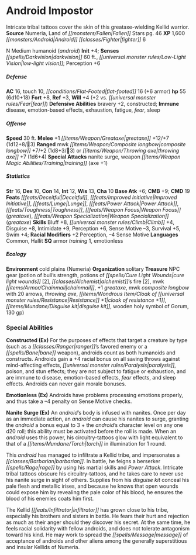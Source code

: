 ﻿---
cssclass: [monsters]
title1: Android Impostor
desc_short: Intricate tribal tattoos cover the skin of this greataxe-wielding Kellid
  warrior.
title2: Android Impostor
CR: 5
sources:
- name: Numeria, Land of Fallen Stars
  page: 46
  link: http://paizo.com/products/btpy978l?Pathfinder-Campaign-Setting-Numeria-Land-of-Fallen-Stars
XP: 1600
race: Android
classes:
- fighter 6
alignment: N
size: Medium
type: humanoid
subtypes:
- android
initiative:
  bonus: 4
senses:
  darkvision: 60
  low-light vision: true
AC:
  AC: 16
  touch: 10
  flat_footed: 16
  components:
    armor: 6
HP:
  HP: 55
  long: 6d10+18
saves:
  fort: 8
  ref: 3
  will: 4
  will_other: +2 vs. fear
defensive_abilities:
- bravery +2
- constructed
immunities:
- disease
- emotion-based effects
- exhaustion
- fatigue
- fear
- sleep
speeds:
  base: 30
attacks:
  melee:
  - - text: "+1 greataxe +12/+7 (1d12+8/\x1C3)"
      entries:
      - - damage: 1d12+8
          type: "/\x1C3"
      attack: +1 greataxe
      bonus:
      - 12
      - 7
  ranged:
  - - text: "mwk composite longbow +7/+2 (1d8+3/\x1C3)"
      entries:
      - - damage: 1d8+3
          type: "/\x1C3"
      attack: mwk composite longbow
      bonus:
      - 7
      - 2
  - - text: throwing axe +7 (1d6+4)
      entries:
      - - damage: 1d6+4
      attack: throwing axe
      bonus:
      - 7
  special:
  - nanite surge
  - weapon training (axe +1)
ability_scores:
  STR: 16
  DEX: 10
  CON: 14
  INT: 12
  WIS: 13
  CHA: 10
BAB: 6
CMB: 9
CMD: 19
feats:
- name: Deceitful
- name: Improved Initiative
- name: Lunge
- name: Power Attack
- name: Toughness
- name: Weapon Focus (greataxe)
- name: Weapon Specialization (greataxe)
skills:
  Bluff: 8
  Climb: 4
  Disguise: 8
  Intimidate: 9
  Perception: 6
  Sense Motive: -3
  Survival: 5
  Swim: 4
  _racial_mods:
    Perception:
      _: 2
    Sense Motive:
      _: -4
languages:
- Common
- Hallit
special_qualities:
- armor training 1
- emotionless
ecology:
  environment: cold plains (Numeria)
  organization: solitary
  treasure_type: NPC Gear
  treasure:
  - potion of bull's strength
  - potions of cure light wounds [2]
  - alchemist's fire [2]
  - mwk chainmail
  - +1 greataxe
  - mwk composite longbow with 20 arrows
  - throwing axe
  - cloak of resistance +1
  - disguise kit
  - wooden holy symbol of Gorum
  - 130 gp
special_abilities:
  Constructed (Ex): For the purposes of effects that target a creature by type (such
    as a ranger's favored enemy or a bane weapon), androids count as both humanoids
    and constructs. Androids gain a +4 racial bonus on all saving throws against mind-affecting
    effects, paralysis, poison, and stun effects; they are not subject to fatigue
    or exhaustion, and are immune to disease, emotion-based effects, fear effects,
    and sleep effects. Androids can never gain morale bonuses.
  Emotionless (Ex): Androids have problems processing emotions properly, and thus
    take a -4 penalty on Sense Motive checks.
  Nanite Surge (Ex): An android's body is infused with nanites. Once per day as an
    immediate action, an android can cause his nanites to surge, granting the android
    a bonus equal to 3 + the android's character level on any one d20 roll; this ability
    must be activated before the roll is made. When an android uses this power, his
    circuitry-tattoos glow with light equivalent to that of a torch in illumination
    for 1 round.
desc_long: |-
  This android has managed to infiltrate a Kellid tribe, and impersonates a barbarian. In battle, he feigns a berserker rage by using his martial skills and Power Attack. Intricate tribal tattoos obscure his circuitry-tattoos, and he takes care to never use his nanite surge in sight of others. Supplies from his disguise kit conceal his pale flesh and metallic irises, and because he knows that open wounds could expose him by revealing the pale color of his blood, he ensures the blood of his enemies coats him first.

  The Kellid infiltrator has grown close to his tribe, especially his brothers and sisters in battle. He fears their hurt and rejection as much as their anger should they discover his secret. At the same time, he feels racial solidarity with fellow androids, and does not tolerate antagonism toward his kind. He may work to spread the message of acceptance of androids and other aliens among the generally superstitious and insular Kellids of Numeria.

---

# Android Impostor
Intricate tribal tattoos cover the skin of this greataxe-wielding Kellid warrior.
**Source** Numeria, Land of _[[monsters/Fallen|Fallen]]_ Stars pg. 46
**XP** 1,600
_[[monsters/Android|Android]]_ _[[classes/Fighter|fighter]]_ 6

N Medium humanoid (_android_)
**Init** +4; **Senses** _[[spells/Darkvision|darkvision]]_ 60 ft., _[[universal monster rules/Low-Light Vision|low-light vision]]_; Perception +6

##### Defense

**AC** 16, touch 10, _[[conditions/Flat-Footed|flat-footed]]_ 16 (+6 armor)
**hp** 55 (6d10+18)
**Fort** +8, **Ref** +3, **Will** +4 (+2 vs. _[[universal monster rules/Fear|fear]]_)
**Defensive Abilities** bravery +2, constructed; **Immune** disease, emotion-based effects, exhaustion, fatigue, _fear_, sleep

##### Offense
**Speed** 30 ft.
**Melee** +1 _[[items/Weapon/Greataxe|greataxe]]_ +12/+7 (1d12+8/3)
**Ranged** mwk _[[items/Weapon/Composite longbow|composite longbow]]_ +7/+2 (1d8+3/3) or _[[items/Weapon/Throwing axe|throwing axe]]_ +7 (1d6+4)
**Special Attacks** nanite surge, weapon _[[items/Weapon Magic Abilities/Training|training]]_ (axe +1)

##### Statistics
**Str** 16, **Dex** 10, **Con** 14, **Int** 12, **Wis** 13, **Cha** 10
**Base Atk** +6; **CMB** +9; **CMD** 19
**Feats** _[[feats/Deceitful|Deceitful]]_, _[[feats/Improved Initiative|Improved Initiative]]_, _[[feats/Lunge|Lunge]]_, _[[feats/Power Attack|Power Attack]]_, _[[feats/Toughness|Toughness]]_, _[[feats/Weapon Focus|Weapon Focus]]_ (_greataxe_), _[[feats/Weapon Specialization|Weapon Specialization]]_ (_greataxe_)
**Skills** Bluff +8, _[[universal monster rules/Climb|Climb]]_ +4, Disguise +8, Intimidate +9, Perception +6, Sense Motive –3, Survival +5, Swim +4; **Racial Modifiers** +2 Perception, –4 Sense Motive
**Languages** Common, Hallit
**SQ** armor _training_ 1, emotionless

##### Ecology

**Environment** cold plains (Numeria)
**Organization** solitary
**Treasure** NPC gear (potion of bull’s strength, potions of _[[spells/Cure Light Wounds|cure light wounds]]_ [2], _[[classes/Alchemist|alchemist]]_’s fire [2], mwk _[[items/Armor/Chainmail|chainmail]]_, +1 _greataxe_, mwk _composite longbow_ with 20 arrows, _throwing axe_, _[[items/Wondrous Item/Cloak of _[[universal monster rules/Resistance|Resistance]]_ +1|cloak of _resistance_ +1]]_, _[[items/Mundane/Disguise kit|disguise kit]]_, wooden holy symbol of Gorum, 130 gp)

### Special Abilities

**Constructed (Ex)** For the purposes of effects that target a creature by type (such as a _[[classes/Ranger|ranger]]_’s favored enemy or a _[[spells/Bane|bane]]_ weapon), androids count as both humanoids and constructs. Androids gain a +4 racial bonus on all saving throws against mind-affecting effects, _[[universal monster rules/Paralysis|paralysis]]_, poison, and stun effects; they are not subject to fatigue or exhaustion, and are immune to disease, emotion-based effects, _fear_ effects, and sleep effects. Androids can never gain morale bonuses.

**Emotionless (Ex)** Androids have problems processing emotions properly, and thus take a –4 penalty on Sense Motive checks.

**Nanite Surge (Ex)** An _android_’s body is infused with nanites. Once per day as an immediate action, an _android_ can cause his nanites to surge, granting the _android_ a bonus equal to 3 + the _android_’s character level on any one d20 roll; this ability must be activated before the roll is made. When an _android_ uses this power, his circuitry-tattoos glow with light equivalent to that of a _[[items/Mundane/Torch|torch]]_ in illumination for 1 round.

This _android_ has managed to infiltrate a Kellid tribe, and impersonates a _[[classes/Barbarian|barbarian]]_. In battle, he feigns a berserker _[[spells/Rage|rage]]_ by using his martial skills and _Power Attack_. Intricate tribal tattoos obscure his circuitry-tattoos, and he takes care to never use his nanite surge in sight of others. Supplies from his _disguise kit_ conceal his pale flesh and metallic irises, and because he knows that open wounds could expose him by revealing the pale color of his blood, he ensures the blood of his enemies coats him first.

The Kellid _[[feats/Infiltrator|infiltrator]]_ has grown close to his tribe, especially his brothers and sisters in battle. He fears their hurt and rejection as much as their anger should they discover his secret. At the same time, he feels racial solidarity with fellow androids, and does not tolerate antagonism toward his kind. He may work to spread the _[[spells/Message|message]]_ of acceptance of androids and other aliens among the generally superstitious and insular Kellids of Numeria.